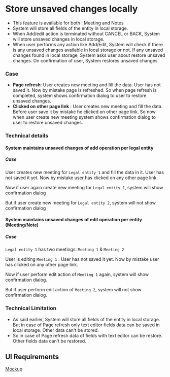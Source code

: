 # Store unsaved changes locally

- This feature is available for both : Meeting and Notes
- System will store all fields of the entity in local storage.
- When Add/edit action is terminated without CANCEL or BACK, System will store unsaved changes in local storage. 
- When user performs any action like Add/Edit, System will check if there is any unsaved changes available in local storage or not. If any unsaved changes found in local storage, System asks user about restore unsaved changes. On confirmation of user, System restores unsaved changes. 

### Case

- **Page refresh**: User creates new meeting and fill the data. User has not saved it. Now by mistake page is refreshed. So when page refresh is completed, system shows confirmation dialog to user to restore unsaved changes.
- **Clicked on other page link** : User creates new meeting and fill the data. Before user save it by mistake he clicked on other page link. So now when user create new meeting system shows confirmation dialog to user to restore unsaved changes.

### Technical details

#### System maintains unsaved changes of add operation per legal entity

##### Case

User creates new meeting for `Legal entity 1` and fill the data in it. User has not saved it yet. Now by mistake user has clicked on any other page link. 

Now if user again create new meeting for `Legal entity 1`, system will show confirmation dialog

But if user create new meeting for `Legal entity 2`, system will not show confirmation dialog

#### System maintains unsaved changes of edit operation per entity (Meeting/Note)

##### Case

`Legal entity 1` has two meetings: `Meeting 1` & `Meeting 2`

User is editing `Meeting 1` .  User has not saved it yet. Now by mistake user has clicked on any other page link.

Now if user perform edit action of `Meeting 1` again, system will show confirmation dialog.

But if user perform edit action of `Meeting 2`, system will not show confirmation dialog.

### Technical Limitation

- As said earlier, System will store all fields of the entity in local storage. But in case of Page refresh only text editor fields data can be saved in local storage. Other data can't be stored.
- So in case of Page refresh data of fields with text editor can be restore. Other fields data can't be restored.

## UI Requirements

[Mockup](https://drive.google.com/file/d/1xh1bFg9O4xrfcQXOXwI8doAxHGRdTZq_/view)